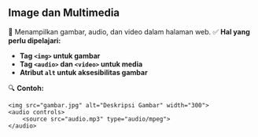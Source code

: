 ## **Image dan Multimedia**

🔹 Menampilkan gambar, audio, dan video dalam halaman web.
✅ **Hal yang perlu dipelajari:**

* **Tag `<img>` untuk gambar**
* **Tag `<audio>` dan `<video>` untuk media**
* **Atribut `alt` untuk aksesibilitas gambar**

🔍 **Contoh:**

```
<img src="gambar.jpg" alt="Deskripsi Gambar" width="300">
<audio controls>
    <source src="audio.mp3" type="audio/mpeg">
</audio>

```
